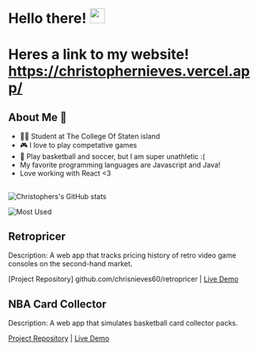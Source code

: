 # Hello there! <img src="https://raw.githubusercontent.com/MartinHeinz/MartinHeinz/master/wave.gif" width="30px">
# Heres a link to my website! https://christophernieves.vercel.app/
## About Me 🥸
- 👨‍🎓 Student at The College Of Staten island
- 🎮 I love to play competative games
- 🏀 Play basketball and soccer, but I am super unathletic :(
- My favorite programming languages are Javascript and Java!
- Love working with React <3

##
![Christophers's GitHub stats](https://github-readme-stats.vercel.app/api?username=chrisnieves60&theme=dark&show_icons=true)

![Most Used](https://github-readme-stats.vercel.app/api/top-langs/?username=chrisnieves60&theme=dark&layout=compact&card_width=445&langs_count=10)

## Retropricer

Description: A web app that tracks pricing history of retro video game consoles on the second-hand market.

[Project Repository] github.com/chrisnieves60/retropricer | [Live Demo](retropricer.vercel.app)

## NBA Card Collector

Description: A web app that simulates basketball card collector packs. 

[Project Repository](https://github.com/chrisnieves60/TTP-Capstone-Project-Frontend) | [Live Demo](https://ggc-numahn.vercel.app/)

